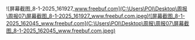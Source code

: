 ![屏幕截图_8-1-2025_161927_www.freebuf.com](C:\Users\POI\Desktop\周报\周报07\屏幕截图_8-1-2025_161927_www.freebuf.com.jpeg)![屏幕截图_8-1-2025_162045_www.freebuf.com](C:\Users\POI\Desktop\周报\周报07\屏幕截图_8-1-2025_162045_www.freebuf.com.jpeg)
